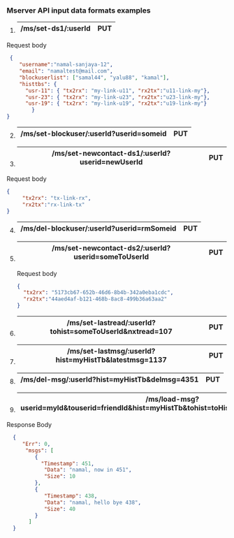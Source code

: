 ### Mserver API input data formats examples
1. | /ms/set-ds1/:userId | PUT |
   | ------------------- | --- |  
Request body
```json
 {
	"username":"namal-sanjaya-12",
	"email": "namaltest@mail.com",
	"blockuserlist": ["samal44", "yalu88", "kamal"],
	"histtbs": { 
      "usr-11": { "tx2rx": "my-link-u11", "rx2tx":"u11-link-my"}, 
      "usr-23": { "tx2rx": "my-link-u23", "rx2tx":"u23-link-my"},
      "usr-19": { "tx2rx": "my-link-u19", "rx2tx":"u19-link-my"}
	    }
}
```
2. | /ms/set-blockuser/:userId?userid=someid | PUT |
   | --------------------------------------- | --- |
 
3. | /ms/set-newcontact-ds1/:userId?userid=newUserId | PUT |
   | ----------------------------------------------- | --- |
   
Request body
```json
{ 
     "tx2rx": "tx-link-rx", 
     "rx2tx":"rx-link-tx"
}
```
4. | /ms/del-blockuser/:userId?userid=rmSomeid | PUT |
   | ----------------------------------------- | --- |
   
5. | /ms/set-newcontact-ds2/:userId?userid=someToUserId | PUT |
   | -------------------------------------------------- | --- |
   
   Request body
   ```json
   { 
	 "tx2rx": "5173cb67-652b-46d6-8b4b-342a0eba1cdc", 
	 "rx2tx":"44aed4af-b121-468b-8ac8-499b36a63aa2"
   }
   ```
 6. | /ms/set-lastread/:userId?tohist=someToUserId&nxtread=107 | PUT |
    | -------------------------------------------------------- | --- |
    
    
 7. | /ms/set-lastmsg/:userId?hist=myHistTb&latestmsg=1137 | PUT |
    | ---------------------------------------------------- | --- |
     
 8. | /ms/del-msg/:userId?hist=myHistTb&delmsg=4351 | PUT |
    | --------------------------------------------- | --- |
    
 9. | /ms/load-msg?userid=myId&touserid=friendId&hist=myHistTb&tohist=toHistTb&start=1025&end=1457 | GET |
    | -------------------------------------------------------------------------------------------- | --- |
    
Response Body
```json
  {
     "Err": 0,
      "msgs": [
         {
           "Timestamp": 451,
            "Data": "namal, now in 451",
            "Size": 10
         },
         {
            "Timestamp": 438,
            "Data": "namal, hello bye 438",
            "Size": 40
         }
       ]
  }
 ```
